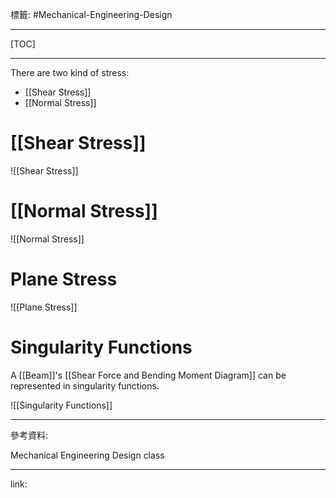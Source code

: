 標籤: #Mechanical-Engineering-Design 

---

[TOC]

---

There are two kind of stress:
- [[Shear Stress]]
- [[Normal Stress]]

# [[Shear Stress]]

![[Shear Stress]]

# [[Normal Stress]]

![[Normal Stress]]

# Plane Stress

![[Plane Stress]]

# Singularity Functions

A [[Beam]]'s [[Shear Force and Bending Moment Diagram]] can be represented in singularity functions.

![[Singularity Functions]]

---

參考資料:

Mechanical Engineering Design class

---

link:

